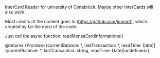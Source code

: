 InterCard Reader for university of Osnabrück. Maybe other InterCards will also work.

Most credits of the content goes to (https://github.com/joarndt), which created by far the most of the code.

Just call the async function: readMensaCardInformations()

@returns {Promise<{currentBalance: *, lastTransaction: *, readTime: Date}|{currentBalance: *, lastTransaction: string, readTime: Date}|undefined>}
